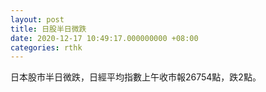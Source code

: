 ```yaml
---
layout: post
title: 日股半日微跌
date: 2020-12-17 10:49:17.000000000 +08:00
categories: rthk
---
```


日本股市半日微跌，日經平均指數上午收市報26754點，跌2點。
